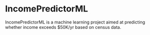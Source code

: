 # IncomePredictorML
IncomePredictorML is a machine learning project aimed at predicting whether income exceeds $50K/yr based on census data. 
